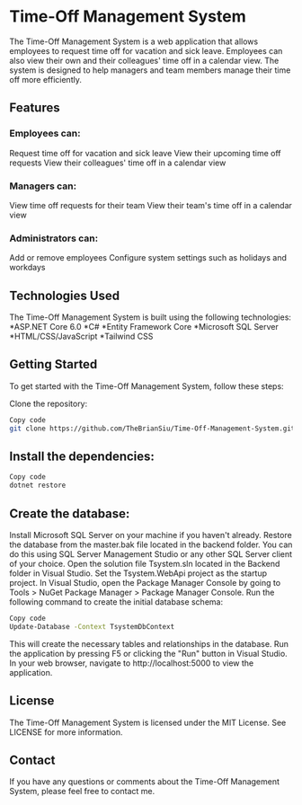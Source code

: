 # Time-Off Management System
The Time-Off Management System is a web application that allows employees to request time off for vacation and sick leave. Employees can also view their own and their colleagues' time off in a calendar view. The system is designed to help managers and team members manage their time off more efficiently.

## Features

### Employees can:
Request time off for vacation and sick leave
View their upcoming time off requests
View their colleagues' time off in a calendar view

### Managers can:
View time off requests for their team
View their team's time off in a calendar view

### Administrators can:
Add or remove employees
Configure system settings such as holidays and workdays

## Technologies Used
The Time-Off Management System is built using the following technologies:
*ASP.NET Core 6.0
*C#
*Entity Framework Core
*Microsoft SQL Server
*HTML/CSS/JavaScript
*Tailwind CSS


## Getting Started
To get started with the Time-Off Management System, follow these steps:

Clone the repository:

```bash
Copy code
git clone https://github.com/TheBrianSiu/Time-Off-Management-System.git
```
## Install the dependencies:

```bash
Copy code
dotnet restore
```

## Create the database:

Install Microsoft SQL Server on your machine if you haven't already.
Restore the database from the master.bak file located in the backend folder. You can do this using SQL Server Management Studio or any other SQL Server client of your choice.
Open the solution file Tsystem.sln located in the Backend folder in Visual Studio.
Set the Tsystem.WebApi project as the startup project.
In Visual Studio, open the Package Manager Console by going to Tools > NuGet Package Manager > Package Manager Console.
Run the following command to create the initial database schema:

```bash
Copy code
Update-Database -Context TsystemDbContext
```

This will create the necessary tables and relationships in the database.
Run the application by pressing F5 or clicking the "Run" button in Visual Studio.
In your web browser, navigate to http://localhost:5000 to view the application.


## License
The Time-Off Management System is licensed under the MIT License. See LICENSE for more information.

## Contact
If you have any questions or comments about the Time-Off Management System, please feel free to contact me.
